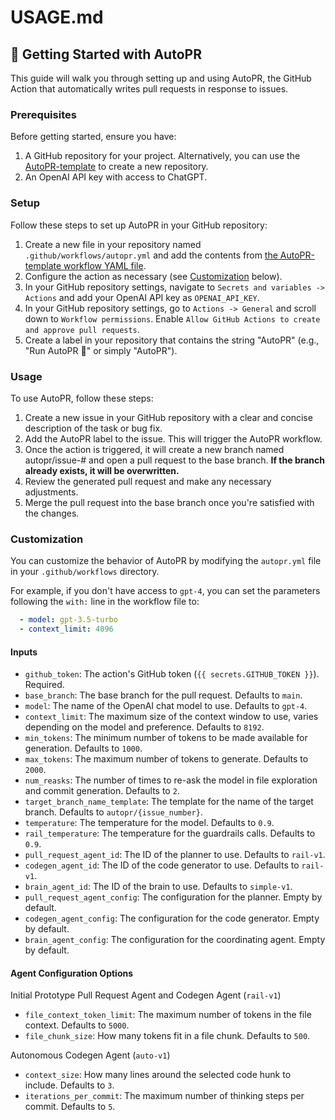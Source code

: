 # USAGE.md
## 🚀 Getting Started with AutoPR

This guide will walk you through setting up and using AutoPR, the GitHub Action that automatically writes pull requests in response to issues.

### Prerequisites

Before getting started, ensure you have:

1. A GitHub repository for your project. Alternatively, you can use the [AutoPR-template](https://github.com/irgolic/AutoPR-template/) to create a new repository.
2. An OpenAI API key with access to ChatGPT.

### Setup

Follow these steps to set up AutoPR in your GitHub repository:

1. Create a new file in your repository named `.github/workflows/autopr.yml` and add the contents from [the AutoPR-template workflow YAML file](https://github.com/irgolic/AutoPR-template/blob/main/.github/workflows/autopr.yml).
2. Configure the action as necessary (see [Customization](#customization) below).
3. In your GitHub repository settings, navigate to `Secrets and variables -> Actions` and add your OpenAI API key as `OPENAI_API_KEY`.
4. In your GitHub repository settings, go to `Actions -> General` and scroll down to `Workflow permissions`. Enable `Allow GitHub Actions to create and approve pull requests`.
5. Create a label in your repository that contains the string "AutoPR" (e.g., "Run AutoPR 🚀" or simply "AutoPR").

### Usage

To use AutoPR, follow these steps:

1. Create a new issue in your GitHub repository with a clear and concise description of the task or bug fix.
2. Add the AutoPR label to the issue. This will trigger the AutoPR workflow.
3. Once the action is triggered, it will create a new branch named autopr/issue-# and open a pull request to the base branch. **If the branch already exists, it will be overwritten.**
4. Review the generated pull request and make any necessary adjustments.
5. Merge the pull request into the base branch once you're satisfied with the changes.

### Customization

You can customize the behavior of AutoPR by modifying the `autopr.yml` file in your `.github/workflows` directory. 

For example, if you don't have access to `gpt-4`, you can set the parameters following the `with:` line in the workflow file to:

```yaml
  - model: gpt-3.5-turbo
  - context_limit: 4096
```

#### Inputs

- `github_token`: The action's GitHub token (`{{ secrets.GITHUB_TOKEN }}`). Required.
- `base_branch`: The base branch for the pull request. Defaults to `main`.
- `model`: The name of the OpenAI chat model to use. Defaults to `gpt-4`.
- `context_limit`: The maximum size of the context window to use, varies depending on the model and preference. Defaults to `8192`.
- `min_tokens`: The minimum number of tokens to be made available for generation. Defaults to `1000`.
- `max_tokens`: The maximum number of tokens to generate. Defaults to `2000`.
- `num_reasks`: The number of times to re-ask the model in file exploration and commit generation. Defaults to `2`.
- `target_branch_name_template`: The template for the name of the target branch. Defaults to `autopr/{issue_number}`.
- `temperature`: The temperature for the model. Defaults to `0.9`.
- `rail_temperature`: The temperature for the guardrails calls. Defaults to `0.9`.
- `pull_request_agent_id`: The ID of the planner to use. Defaults to `rail-v1`.
- `codegen_agent_id`: The ID of the code generator to use. Defaults to `rail-v1`.
- `brain_agent_id`: The ID of the brain to use. Defaults to `simple-v1`.
- `pull_request_agent_config`: The configuration for the planner. Empty by default.
- `codegen_agent_config`: The configuration for the code generator. Empty by default.
- `brain_agent_config`: The configuration for the coordinating agent. Empty by default.

#### Agent Configuration Options

Initial Prototype Pull Request Agent and Codegen Agent (`rail-v1`)

- `file_context_token_limit`: The maximum number of tokens in the file context. Defaults to `5000`.
- `file_chunk_size`: How many tokens fit in a file chunk. Defaults to `500`.

Autonomous Codegen Agent (`auto-v1`)

- `context_size`: How many lines around the selected code hunk to include. Defaults to `3`.
- `iterations_per_commit`: The maximum number of thinking steps per commit. Defaults to `5`.
